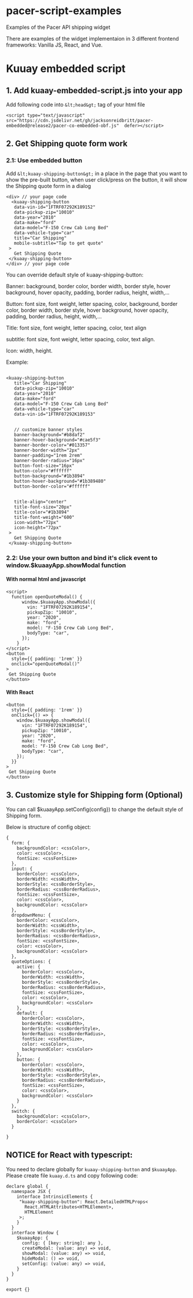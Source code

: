 # pacer-script-examples
Examples of the Pacer API shipping widget

There are examples of the widget implementaion in 3 different frontend frameworks: Vanilla JS, React, and Vue.

# Kuuay embedded script

## 1. Add kuaay-embedded-script.js into your app

Add following code into ``&lt;head&gt;`` tag of your html file

``<script type="text/javascript" src="https://cdn.jsdelivr.net/gh/jacksonreidbritt/pacer-embedded@release2/pacer-co-embedded-obf.js"  defer></script>
``

## 2. Get Shipping quote form work

### 2.1: Use embedded button

Add ``&lt;kuaay-shipping-button&gt;`` in a place in the page that you want to show the pre-built button, when user
click/press on the button, it will show the Shipping quote form in a dialog

```
<div> // your page code
  <kuaay-shipping-button
   data-vin-id="1FTRF07292K189152"
   data-pickup-zip="10010"
   data-year="2010"
   data-make="ford"
   data-model="F-150 Crew Cab Long Bed"
   data-vehicle-type="car"
   title="Car Shipping"
   mobile-subtitle="Tap to get quote"
 >
   Get Shipping Quote
 </kuaay-shipping-button>
</div> // your page code
```

You can override default style of kuaay-shipping-button:

Banner: background, border color, border width, border style, hover background, hover opacity, padding, border radius, height, width,...

Button: font size, font weight, letter spacing, color, background, border color, border width, border style, hover background, hover opacity, padding, border radius, height, width,...

Title: font size, font weight, letter spacing, color, text align

subtitle: font size, font weight, letter spacing, color, text align.

Icon: width, height.

Example:

```

<kuaay-shipping-button
   title="Car Shipping"
   data-pickup-zip="10010"
   data-year="2010"
   data-make="ford"
   data-model="F-150 Crew Cab Long Bed"
   data-vehicle-type="car"
   data-vin-id="1FTRF07292K189153"


   // customize banner styles
   banner-background="#b8daf2"
   banner-hover-background="#cae5f3"
   banner-border-color="#013357"
   banner-border-width="2px"
   banner-padding="1rem 2rem"
   banner-border-radius="16px"
   button-font-size="16px"
   button-color="#ffffff"
   button-background="#1b3894"
   button-hover-background="#1b389480"
   button-border-color="#ffffff"


   title-align="center"
   title-font-size="20px"
   title-color="#1b3894"
   title-font-weight="600"
   icon-width="72px"
   icon-height="72px"
 >
   Get Shipping Quote
 </kuaay-shipping-button>

```

### 2.2: Use your own button and bind it's click event to window.$kuaayApp.showModal function

#### With normal html and javascript

```
<script>
  function openQuoteModal() {
      window.$kuaayApp.showModal({
        vin: "1FTRF07292K189154",
        pickupZip: "10010",
        year: "2020",
        make: "ford",
        model: "F-150 Crew Cab Long Bed",
        bodyType: "car",
      });
    }
</script>
<button
  style={{ padding: '1rem' }}
  onclick="openQuoteModal()"
>
 Get Shipping Quote
</button>
```

#### With React

```
<button
  style={{ padding: '1rem' }}
  onClick={() => {
    window.$kuaayApp.showModal({
      vin: "1FTRF07292K189154",
      pickupZip: "10010",
      year: "2020",
      make: "ford",
      model: "F-150 Crew Cab Long Bed",
      bodyType: "car",
    });
  }}
>
 Get Shipping Quote
</button>
```

## 3. Customize style for Shipping form (Optional)

You can call $kuaayApp.setConfig(config}) to change the default style of Shipping form.

Below is structure of config object:


```
{
  form: {
    backgroundColor: <cssColor>,
    color: <cssColor>,
    fontSize: <cssFontSize>
  },
  input: {
    borderColor: <cssColor>,
    borderWidth: <cssWidth>,
    borderStyle: <cssBorderStyle>,
    borderRadius: <cssBorderRadius>,
    fontSize: <cssFontSize>,
    color: <cssColor>,
    backgroundColor: <cssColor>
  },
  dropdownMenu: {
    borderColor: <cssColor>,
    borderWidth: <cssWidth>,
    borderStyle: <cssBorderStyle>,
    borderRadius: <cssBorderRadius>,
    fontSize: <cssFontSize>,
    color: <cssColor>,
    backgroundColor: <cssColor>
  },
  quoteOptions: {
    active: {
      borderColor: <cssColor>,
      borderWidth: <cssWidth>,
      borderStyle: <cssBorderStyle>,
      borderRadius: <cssBorderRadius>,
      fontSize: <cssFontSize>,
      color: <cssColor>,
      backgroundColor: <cssColor>
    },
    default: {
      borderColor: <cssColor>,
      borderWidth: <cssWidth>,
      borderStyle: <cssBorderStyle>,
      borderRadius: <cssBorderRadius>,
      fontSize: <cssFontSize>,
      color: <cssColor>,
      backgroundColor: <cssColor>
    },
    button: {
      borderColor: <cssColor>,
      borderWidth: <cssWidth>,
      borderStyle: <cssBorderStyle>,
      borderRadius: <cssBorderRadius>,
      fontSize: <cssFontSize>,
      color: <cssColor>,
      backgroundColor: <cssColor>
    }
  },
  switch: {
    backgroundColor: <cssColor>,
    borderColor: <cssColor>
  }

}

```

## NOTICE for React with typescript:

You need to declare globally for ``kuaay-shipping-button`` and ``$kuaayApp``. Please create file ``kuaay.d.ts`` and copy following code:

```
declare global {
  namespace JSX {
    interface IntrinsicElements {
     "kuaay-shipping-button": React.DetailedHTMLProps<
       React.HTMLAttributes<HTMLElement>,
       HTMLElement
     >;
    }
  }
  interface Window {
    $kuaayApp: {
      config: { [key: string]: any },
      createModal: (value: any) => void,
      showModal: (value: any) => void,
      hideModal: () => void,
      setConfig: (value: any) => void,
    }
  }
}

export {}

```
